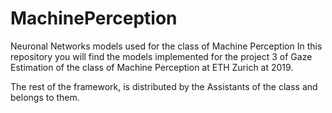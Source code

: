 # MachinePerception
Neuronal Networks models used for the class of Machine Perception
In this repository you will find the models implemented for the project 3 of Gaze Estimation of the class of Machine Perception 
at ETH Zurich at 2019.

The rest of the framework, is distributed by the Assistants of the class and belongs to them.

